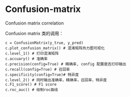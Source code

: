 # Confusion-matrix
Confusion matrix correlation

Confusion matrix 类的调用：

    c = ConfusionMatrix(y_true, y_pred)
    c.plot_confusion_matrix() # 混淆矩阵热力图可视化
    c.level_1() # 打印混淆矩阵
    c.accuary() # 准确率
    c.precision(config=True) # 精确率, config 配置是否打印输出
    c.recall(config=True) # 召回率
    c.specificity(config=True)# 特异度
    c.level_2() # 同时输出准确率，精确率，召回率，特异度
    c.F1_score() # F1 score
    c.roc_auc() # 绘制roc曲线
